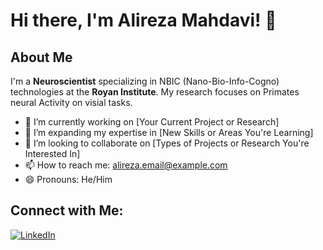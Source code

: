 # Hi there, I'm Alireza Mahdavi! 👋

## About Me
I'm a **Neuroscientist** specializing in NBIC (Nano-Bio-Info-Cogno) technologies at the **Royan Institute**. My research focuses on Primates neural Activity on visial tasks.

- 🔭 I’m currently working on [Your Current Project or Research]
- 🌱 I’m expanding my expertise in [New Skills or Areas You're Learning]
- 👯 I’m looking to collaborate on [Types of Projects or Research You're Interested In]
- 📫 How to reach me: [alireza.email@example.com](mailto:alireza.email@example.com)
- 😄 Pronouns: He/Him

## Connect with Me:
[![LinkedIn](https://img.shields.io/badge/LinkedIn-0077B5?logo=linkedin&logoColor=white)](https://www.linkedin.com/in/alireza-mahdavi-836923217?utm_source=share&utm_campaign=share_via&utm_content=profile&utm_medium=android_app)
